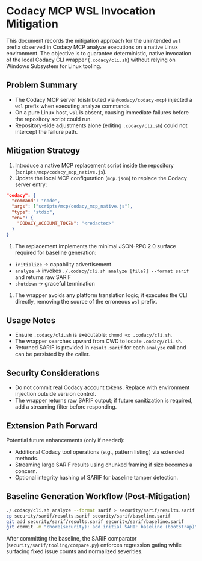 # Codacy MCP WSL Invocation Mitigation

This document records the mitigation approach for the unintended `wsl` prefix
observed in Codacy MCP analyze executions on a native Linux environment. The
objective is to guarantee deterministic, native invocation of the local Codacy
CLI wrapper (`.codacy/cli.sh`) without relying on Windows Subsystem for Linux
tooling.

## Problem Summary

- The Codacy MCP server (distributed via `@codacy/codacy-mcp`) injected a `wsl` prefix when executing analyze commands.
- On a pure Linux host, `wsl` is absent, causing immediate failures before the repository script could run.
- Repository-side adjustments alone (editing `.codacy/cli.sh`) could not intercept the failure path.

## Mitigation Strategy

1. Introduce a native MCP replacement script inside the repository
  (`scripts/mcp/codacy_mcp_native.js`).
1. Update the local MCP configuration (`mcp.json`) to replace the Codacy server
  entry:

```json
"codacy": {
  "command": "node",
  "args": ["scripts/mcp/codacy_mcp_native.js"],
  "type": "stdio",
  "env": {
    "CODACY_ACCOUNT_TOKEN": "<redacted>"
  }
}
```

1. The replacement implements the minimal JSON-RPC 2.0 surface required for
   baseline generation:

- `initialize` → capability advertisement
- `analyze` → invokes `./.codacy/cli.sh analyze [file?] --format sarif` and
  returns raw SARIF
- `shutdown` → graceful termination

1. The wrapper avoids any platform translation logic; it executes the CLI
  directly, removing the source of the erroneous `wsl` prefix.

## Usage Notes

- Ensure `.codacy/cli.sh` is executable: `chmod +x .codacy/cli.sh`.
- The wrapper searches upward from CWD to locate `.codacy/cli.sh`.
- Returned SARIF is provided in `result.sarif` for each `analyze` call and can be persisted by the caller.

## Security Considerations

- Do not commit real Codacy account tokens. Replace with environment injection outside version control.
- The wrapper returns raw SARIF output; if future sanitization is required, add a streaming filter before responding.

## Extension Path Forward

Potential future enhancements (only if needed):

- Additional Codacy tool operations (e.g., pattern listing) via extended
  methods.
- Streaming large SARIF results using chunked framing if size becomes a
  concern.
- Optional integrity hashing of SARIF for baseline tamper detection.

## Baseline Generation Workflow (Post-Mitigation)

```bash
./.codacy/cli.sh analyze --format sarif > security/sarif/results.sarif
cp security/sarif/results.sarif security/sarif/baseline.sarif
git add security/sarif/results.sarif security/sarif/baseline.sarif
git commit -m "chore(security): add initial SARIF baseline (bootstrap)"
```

After committing the baseline, the SARIF comparator
(`security/sarif/tooling/compare.py`) enforces regression gating while
surfacing fixed issue counts and normalized severities.
